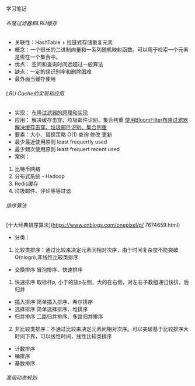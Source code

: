 学习笔记
###### 布隆过滤器和LRU缓存
- 关联性：HashTable + 拉链式存储重复元素
- 概念：一个很长的二进制向量和一系列随机映射函数。可以用于检索一个元素是否在一个集合中。
- 优点： 空间和查询时间远超过一般算法
- 缺点：一定的误识别率和删除困难
- 最外面当缓存使用
###### LRU Cache的实现和应用
- 实现： 
[布隆过滤器的原理和实现](https://www.cnblogs.com/cpselvis/p/6265825.html)
- 应用： 解决缓存击穿、垃圾邮件识别、集合判重
[使用BloomFilter布隆过滤器解决缓存击穿、垃圾邮件识别、集合判重](https://blog.csdn.net/tianyaleixiaowu/article/details/74721877)
- 要素：大小、替换策略 O(1) 查询 修改 更新
- 最少最近使用原则 least frequertly used
- 最少频次使用原则 least frequert recent used
- 案例：
1. 比特币网络
2. 分布式系统 - Hadoop
3. Redis缓存
4. 垃圾邮件、评论等等过滤
###### 排序算法
[十大经典排序算法](https://www.cnblogs.com/onepixel/p/
7674659.html)
- 分类： 
1. 比较类排序：通过比较来决定元素间相对次序，由于时间复杂度不能突破O(nlogn),非线性比较类排序
- 交换排序 冒泡排序、快速排序
1. 快速排序 取标杆p, 小于的放p左侧，大的在右侧，对左右子数组递归快排，后归并
- 插入排序 简单插入排序、希尔排序
- 选择排序 简单选择排序、堆排序
- 归并排序 二路归并排序、多路归并排序
2. 非比较类排序：不通过比较来决定元素间相对次序。可以突破基于比较排序大时间下界，可以线性时间，线性比较类排序
- 计数排序
- 桶排序
- 基数排序
###### 高级动态规划